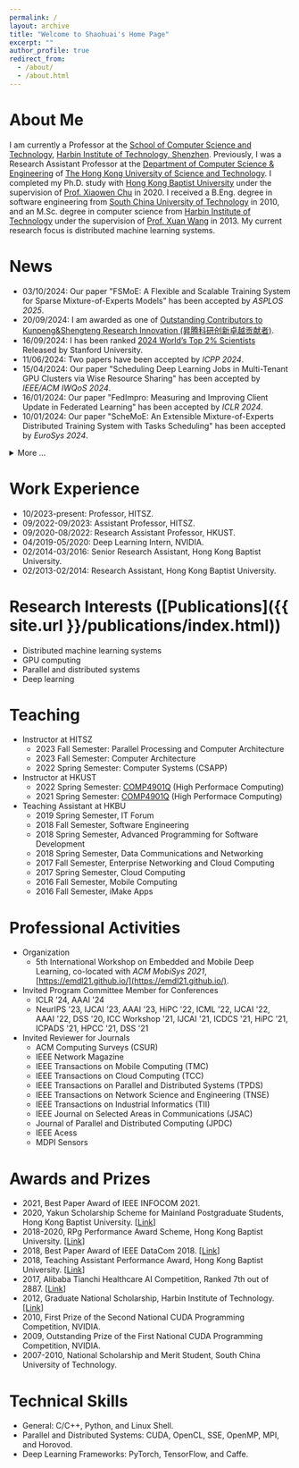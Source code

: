 ```yaml
---
permalink: /
layout: archive
title: "Welcome to Shaohuai's Home Page"
excerpt: ""
author_profile: true
redirect_from: 
  - /about/
  - /about.html
---
```


About Me
======
I am currently a Professor at the [School of Computer Science and Technology](http://cs.hitsz.edu.cn), [Harbin Institute of Technology, Shenzhen](https://www.hitsz.edu.cn/). Previously, I was a Research Assistant Professor at the [Department of Computer Science & Engineering](https://www.cse.ust.hk/) of [The Hong Kong University of Science and Technology](https://www.ust.hk). I completed my Ph.D. study with [Hong Kong Baptist University](https://www.hkbu.edu.hk) under the supervision of [Prof. Xiaowen Chu](https://sites.google.com/view/chuxiaowen) in 2020. I received a B.Eng. degree in software engineering from [South China University of Technology](https://www.scut.edu.cn) in 2010, and an M.Sc. degree in computer science from [Harbin Institute of Technology](https://www.hitsz.edu.cn) under the supervision of [Prof. Xuan Wang](http://faculty.hitsz.edu.cn/wangxuan) in 2013. My current research focus is distributed machine learning systems.

News
======
- 03/10/2024: Our paper "FSMoE: A Flexible and Scalable Training System for Sparse Mixture-of-Experts Models" has been accepted by *ASPLOS 2025*. 
- 20/09/2024: I am awarded as one of [Outstanding Contributors to Kunpeng&Shengteng Research Innovation (昇腾科研创新卓越贡献者)](https://mp.weixin.qq.com/s/ocCWaCDPmQ4vjoOFqra3OQ). 
- 16/09/2024: I has been ranked [2024 World’s Top 2% Scientists](https://top2percentscientists.com/top-2-percent-scientists-by-stanford/) Released by Stanford University.
- 11/06/2024: Two papers have been accepted by *ICPP 2024*. 
- 15/04/2024: Our paper "Scheduling Deep Learning Jobs in Multi-Tenant GPU Clusters via Wise Resource Sharing" has been accepted by *IEEE/ACM IWQoS 2024*. 
- 16/01/2024: Our paper "FedImpro: Measuring and Improving Client Update in Federated Learning" has been accepted by *ICLR 2024*. 
- 10/01/2024: Our paper "ScheMoE: An Extensible Mixture-of-Experts Distributed Training System with Tasks Scheduling" has been accepted by *EuroSys 2024*. 
<details>
  <summary>More ...</summary>

  - 01/12/2023: Our paper "Parm: Efficient Training of Large Sparsely-Activated Models with Dedicated Schedules" has been accepted by *IEEE INFOCOM 2024*. 
  - 12/11/2023: Our paper "Performance Analysis and Optimizations of Matrix Multiplications on ARMv8 Processors" has been accepted by *DATE 2024*. 
  - 10/04/2023: Two papers have been accepted by *IEEE ICDCS 2023*. 
  - 21/01/2023: Our paper "Eva: Practical Second-order Optimization with Kronecker-vectorized Approximation" has been accepted by *ICLR 2023*.
  - 06/12/2022: Our paper "GossipFL: A Decentralized Federated Learning Framework with Sparsified and Adaptive Communication" has been accepted by *IEEE TPDS*.
  - 02/12/2022: Two papers have been accepted by *IEEE INFOCOM 2023*. 
  - 06/09/2022: Our paper "Scalable K-FAC Training for Deep Neural Networks with Distributed Preconditioning" has been accepted by *IEEE Transactions on Cloud Computing*. 
  - 01/09/2022: I joined Harbin Institute of Technology, Shenzhen as an Assistant Professor.
  - 04/07/2022: Our paper "EASNet:Searching Elastic and Accurate Network Architecture for Stereo Matching" has been accepted by *ECCV 2022*. 
  - 15/05/2022: Our paper "Virtual Homogeneity Learning: Defending against Data Heterogeneity in Federated Learning" has been accepted by *ICML 2022*. 
  - 11/05/2021: Our paper "Exploiting Simultaneous Communications to Accelerate Data Parallel Distributed Deep Learning" has recieved the **Best Paper Award** (3 out of 252 accepted papers) by *IEEE INFOCOM 2021*. 
  - 18/03/2021: Our paper "Accelerating Distributed K-FAC with Smart Parallelism of Computing and Communication Tasks" has been accepted by *IEEE ICDCS 2021*. 
  - 17/03/2021: We are organizing the *5th International Workshop on Embedded and Mobile Deep Learning*: [https://emdl21.github.io/](https://emdl21.github.io/), co-located with *ACM MobiSys 2021*. Please consider submitting your work to the venue. 
  - 19/01/2021: Our paper "Towards Scalable Distributed Training of Deep Learning on Public Cloud Clusters" \[[PDF](https://arxiv.org/pdf/2003.06307)\] has been accepted by *MLSys 2021*. 
  - 14/01/2021: Our paper "MG-WFBP: Merging Gradients Wisely for Efficient Communication in Distributed Deep Learning" \[[Code](https://github.com/HKBU-HPML/MG-WFBP), [PDF](https://arxiv.org/pdf/1912.09268)\] has been accepted by *IEEE TPDS*. 
  - 05/12/2020: Our paper "Exploiting Simultaneous Communications to Accelerate Data Parallel Distributed Deep Learning" has been accepted by *IEEE INFOCOM 2021*.
  - 02/12/2020: Our paper "Automated Model Design and Benchmarking of 3D Deep Learning Models for COVID-19 Detection with Chest CT Scans" has been accepted by *AAAI 2021*.
  - 21/10/2020: Our survey paper "A Quantitative Survey of Communication Optimizations in Distributed Deep Learning" \[[Code](https://github.com/HKBU-HPML/ddl-benchmarks), [PDF](https://arxiv.org/abs/2005.13247)\] has been accepted by *IEEE Network Magazine*.
  - 28/09/2020: Awarded CCF-Baidu Open Fund (CCF-百度松果基金) \[[Link](https://mp.weixin.qq.com/s/S675-ztnW1y-kW-B6MoqOw)\].
  - 01/09/2020: I start my academic position as a RAP at HKUST.

</details>

Work Experience 
======
- 10/2023-present: Professor, HITSZ.
- 09/2022-09/2023: Assistant Professor, HITSZ.
- 09/2020-08/2022: Research Assistant Professor, HKUST.
- 04/2019-05/2020: Deep Learning Intern, NVIDIA. 
- 02/2014-03/2016: Senior Research Assistant, Hong Kong Baptist University. 
- 02/2013-02/2014: Research Assistant, Hong Kong Baptist University.

Research Interests ([Publications]({{ site.url }}/publications/index.html))
======
- Distributed machine learning systems
- GPU computing
- Parallel and distributed systems
- Deep learning

Teaching
======
- Instructor at HITSZ
    - 2023 Fall Semester: Parallel Processing and Computer Architecture 
    - 2023 Fall Semester: Computer Architecture 
    - 2022 Spring Semester: Computer Systems (CSAPP) 
- Instructor at HKUST
    - 2022 Spring Semester: [COMP4901Q](https://course.cse.ust.hk/comp4901q/) (High Performace Computing)
    - 2021 Spring Semester: [COMP4901Q](https://course.cse.ust.hk/comp4901q/) (High Performace Computing)
- Teaching Assistant at HKBU
    - 2019 Spring Semester, IT Forum
    - 2018 Fall Semester, Software Engineering
    - 2018 Spring Semester, Advanced Programming for Software Development
    - 2018 Spring Semester, Data Communications and Networking
    - 2017 Fall Semester, Enterprise Networking and Cloud Computing
    - 2017 Spring Semester, Cloud Computing
    - 2016 Fall Semester, Mobile Computing
    - 2016 Fall Semester, iMake Apps

Professional Activities
======
- Organization
    - 5th International Workshop on Embedded and Mobile Deep Learning, co-located with *ACM MobiSys 2021*, [https://emdl21.github.io/](https://emdl21.github.io/).
- Invited Program Committee Member for Conferences
    - ICLR '24, AAAI '24
    - NeurIPS '23, IJCAI '23, AAAI '23, HiPC '22, ICML '22, IJCAI '22, AAAI '22, DSS '20, ICC Workshop '21, IJCAI '21, ICDCS '21, HiPC '21, ICPADS '21, HPCC '21, DSS '21
- Invited Reviewer for Journals
    - ACM Computing Surveys (CSUR)
    - IEEE Network Magazine 
    - IEEE Transactions on Mobile Computing (TMC)
    - IEEE Transactions on Cloud Computing (TCC)
    - IEEE Transactions on Parallel and Distributed Systems (TPDS)
    - IEEE Transactions on Network Science and Engineering (TNSE)
    - IEEE Transactions on Industrial Informatics (TII)
    - IEEE Journal on Selected Areas in Communications (JSAC)
    - Journal of Parallel and Distributed Computing (JPDC)
    - IEEE Acess 
    - MDPI Sensors

Awards and Prizes
======
- 2021, Best Paper Award of IEEE INFOCOM 2021. 
- 2020, Yakun Scholarship Scheme for Mainland Postgraduate Students, Hong Kong Baptist University. \[[Link](https://www.comp.hkbu.edu.hk/v1/?pid=48)\]
- 2018-2020, RPg Performance Award Scheme, Hong Kong Baptist University. \[[Link](https://www.comp.hkbu.edu.hk/v1/?pid=48)\]
- 2018, Best Paper Award of IEEE DataCom 2018. \[[Link](https://www.comp.hkbu.edu.hk/v1/?page=std_ach&id=117&ach)\]
- 2018, Teaching Assistant Performance Award, Hong Kong Baptist University. \[[Link](https://www.comp.hkbu.edu.hk/v1/?pid=48)\]
- 2017, Alibaba Tianchi Healthcare AI Competition, Ranked 7th out of 2887. \[[Link](https://tianchi.aliyun.com/competition/entrance/231601/rankingList?lang=en-us)\]
- 2012, Graduate National Scholarship, Harbin Institute of Technology. \[[Link](http://www.hitsz.edu.cn/article/view/id-16543.html)\]
- 2010, First Prize of the Second National CUDA Programming Competition, NVIDIA.
- 2009, Outstanding Prize of the First National CUDA Programming Competition, NVIDIA.
- 2007-2010, National Scholarship and Merit Student, South China University of Technology.

Technical Skills
=====
- General: C/C++, Python, and Linux Shell. 
- Parallel and Distributed Systems: CUDA, OpenCL, SSE, OpenMP, MPI, and Horovod. 
- Deep Learning Frameworks: PyTorch, TensorFlow, and Caffe.
